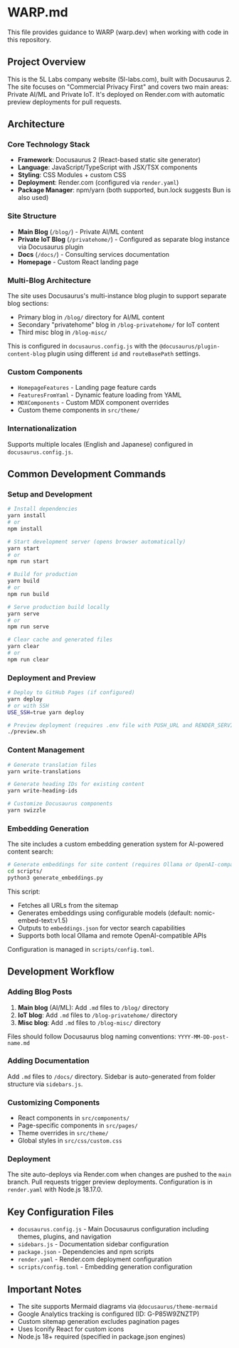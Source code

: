 # WARP.md

This file provides guidance to WARP (warp.dev) when working with code in this repository.

## Project Overview

This is the 5L Labs company website (5l-labs.com), built with Docusaurus 2. The site focuses on "Commercial Privacy First" and covers two main areas: Private AI/ML and Private IoT. It's deployed on Render.com with automatic preview deployments for pull requests.

## Architecture

### Core Technology Stack
- **Framework**: Docusaurus 2 (React-based static site generator)
- **Language**: JavaScript/TypeScript with JSX/TSX components
- **Styling**: CSS Modules + custom CSS
- **Deployment**: Render.com (configured via `render.yaml`)
- **Package Manager**: npm/yarn (both supported, bun.lock suggests Bun is also used)

### Site Structure
- **Main Blog** (`/blog/`) - Private AI/ML content  
- **Private IoT Blog** (`/privatehome/`) - Configured as separate blog instance via Docusaurus plugin
- **Docs** (`/docs/`) - Consulting services documentation
- **Homepage** - Custom React landing page

### Multi-Blog Architecture
The site uses Docusaurus's multi-instance blog plugin to support separate blog sections:
- Primary blog in `/blog/` directory for AI/ML content
- Secondary "privatehome" blog in `/blog-privatehome/` for IoT content  
- Third misc blog in `/blog-misc/` 

This is configured in `docusaurus.config.js` with the `@docusaurus/plugin-content-blog` plugin using different `id` and `routeBasePath` settings.

### Custom Components
- `HomepageFeatures` - Landing page feature cards
- `FeaturesFromYaml` - Dynamic feature loading from YAML
- `MDXComponents` - Custom MDX component overrides
- Custom theme components in `src/theme/`

### Internationalization
Supports multiple locales (English and Japanese) configured in `docusaurus.config.js`.

## Common Development Commands

### Setup and Development
```bash
# Install dependencies
yarn install
# or
npm install

# Start development server (opens browser automatically)
yarn start
# or  
npm run start

# Build for production
yarn build
# or
npm run build

# Serve production build locally
yarn serve
# or
npm run serve

# Clear cache and generated files
yarn clear
# or
npm run clear
```

### Deployment and Preview
```bash
# Deploy to GitHub Pages (if configured)
yarn deploy
# or with SSH
USE_SSH=true yarn deploy

# Preview deployment (requires .env file with PUSH_URL and RENDER_SERVICE)
./preview.sh
```

### Content Management
```bash
# Generate translation files
yarn write-translations

# Generate heading IDs for existing content
yarn write-heading-ids

# Customize Docusaurus components
yarn swizzle
```

### Embedding Generation
The site includes a custom embedding generation system for AI-powered content search:

```bash
# Generate embeddings for site content (requires Ollama or OpenAI-compatible API)
cd scripts/
python3 generate_embeddings.py
```

This script:
- Fetches all URLs from the sitemap
- Generates embeddings using configurable models (default: nomic-embed-text:v1.5)
- Outputs to `embeddings.json` for vector search capabilities
- Supports both local Ollama and remote OpenAI-compatible APIs

Configuration is managed in `scripts/config.toml`.

## Development Workflow

### Adding Blog Posts
1. **Main blog** (AI/ML): Add `.md` files to `/blog/` directory
2. **IoT blog**: Add `.md` files to `/blog-privatehome/` directory  
3. **Misc blog**: Add `.md` files to `/blog-misc/` directory

Files should follow Docusaurus blog naming conventions: `YYYY-MM-DD-post-name.md`

### Adding Documentation
Add `.md` files to `/docs/` directory. Sidebar is auto-generated from folder structure via `sidebars.js`.

### Customizing Components
- React components in `src/components/`
- Page-specific components in `src/pages/`
- Theme overrides in `src/theme/`
- Global styles in `src/css/custom.css`

### Deployment
The site auto-deploys via Render.com when changes are pushed to the `main` branch. Pull requests trigger preview deployments. Configuration is in `render.yaml` with Node.js 18.17.0.

## Key Configuration Files
- `docusaurus.config.js` - Main Docusaurus configuration including themes, plugins, and navigation
- `sidebars.js` - Documentation sidebar configuration  
- `package.json` - Dependencies and npm scripts
- `render.yaml` - Render.com deployment configuration
- `scripts/config.toml` - Embedding generation configuration

## Important Notes
- The site supports Mermaid diagrams via `@docusaurus/theme-mermaid`
- Google Analytics tracking is configured (ID: G-P85W9ZNZTP)
- Custom sitemap generation excludes pagination pages
- Uses Iconify React for custom icons
- Node.js 18+ required (specified in package.json engines)
